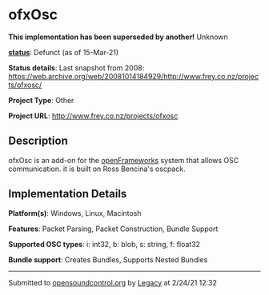 # ofxOsc

**This implementation has been superseded by another!**
Unknown

**[status](../implementation-status.html)**: Defunct (as of 15-Mar-21)

**Status details**: 
Last snapshot from 2008: https://web.archive.org/web/20081014184929/http://www.frey.co.nz/projects/ofxosc/

**Project Type**: Other

**Project URL**: <http://www.frey.co.nz/projects/ofxosc>

## Description

ofxOsc is an add-on for the [openFrameworks](http://openframeworks.cc/) system that allows OSC communication. it is built on Ross Bencina's oscpack.

## Implementation Details

**Platform(s)**: Windows, Linux, Macintosh

**Features**: Packet Parsing, Packet Construction, Bundle Support

**Supported OSC types**: i: int32, b: blob, s: string, f: float32

**Bundle support**: Creates Bundles, Supports Nested Bundles

---
Submitted to [opensoundcontrol.org](https://opensoundcontrol.org) by [Legacy](https://web.archive.org) at 2/24/21 12:32
